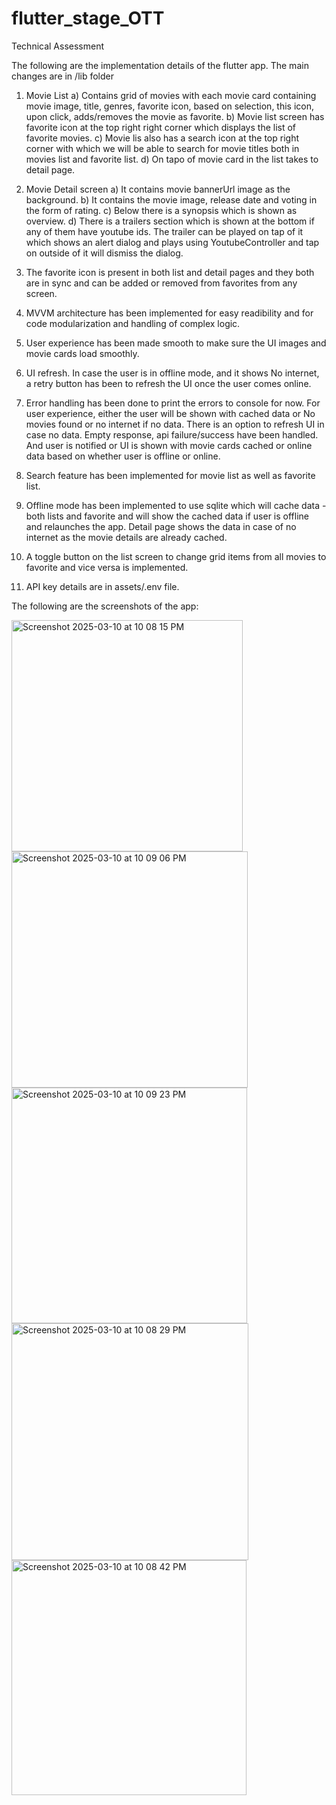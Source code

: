# flutter_stage_OTT
Technical Assessment 

The following are the implementation details of the flutter app. The main changes are in /lib folder

1) Movie List
    a) Contains grid of movies with each movie card containing movie image, title, genres, favorite icon, based on selection, this icon, upon click, adds/removes the movie as favorite.
    b) Movie list screen has favorite icon at the top right right corner which displays the list of favorite movies.
    c) Movie lis also has a search icon at the top right corner with which we will be able to search for movie titles both in movies list and favorite list.
    d) On tapo of movie card in the list takes to detail page.

2) Movie Detail screen
   a) It contains movie bannerUrl image as the background.
   b) It contains the movie image, release date and voting in the form of rating.
   c) Below there is a synopsis which is shown as overview.
   d) There is a trailers section which is shown at the bottom if any of them have youtube ids. The trailer can be played on tap of it which shows an alert dialog and plays using YoutubeController and tap on outside of it will dismiss the dialog.

3) The favorite icon is present in both list and detail pages and they both are in sync and can be added or removed from favorites from any screen.

4) MVVM architecture has been implemented for easy readibility and for code modularization and handling of complex logic.

5) User experience has been made smooth to  make sure the UI images and movie cards load smoothly.

6) UI refresh. In case the user is in offline mode, and it shows No internet, a retry button has been to refresh the UI once the user comes online. 

7) Error handling has been done to print the errors to console for now. For user experience, either the user will be shown with cached data or No movies found or no internet if no data. There is an option to refresh UI in case no data. Empty response, api failure/success have been handled. And user is notified or UI is shown with movie cards cached or online data based on whether user is offline or online.

8) Search feature has been implemented for movie list as well as favorite list.

9) Offline mode has been implemented to use sqlite which will cache data - both lists and favorite and will show the cached data if user is offline and relaunches the app. Detail page shows the data in case of no internet as the movie details are already cached.

10) A toggle button on the list screen to change grid items from all movies to favorite and  vice versa is implemented.

11) API key details are in assets/.env file.


The following are the screenshots of the app:

<img width="370" alt="Screenshot 2025-03-10 at 10 08 15 PM" src="https://github.com/user-attachments/assets/7943bc3a-4df5-446d-b185-0bec21480534" />
<img width="378" alt="Screenshot 2025-03-10 at 10 09 06 PM" src="https://github.com/user-attachments/assets/36986676-90e9-4cda-9c5f-10ec2df1cbd0" />
<img width="377" alt="Screenshot 2025-03-10 at 10 09 23 PM" src="https://github.com/user-attachments/assets/8435275c-0d5b-4abc-b8fe-07a0f9b9f515" />
<img width="379" alt="Screenshot 2025-03-10 at 10 08 29 PM" src="https://github.com/user-attachments/assets/3d8a7504-ce93-49e2-be6e-9ccfd2a18496" />
<img width="376" alt="Screenshot 2025-03-10 at 10 08 42 PM" src="https://github.com/user-attachments/assets/2d105a86-64cc-42f3-a499-de35d896d286" />




